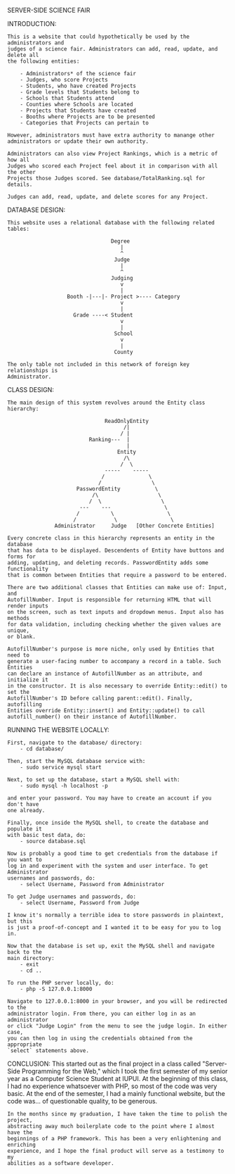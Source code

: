 SERVER-SIDE SCIENCE FAIR

INTRODUCTION:

	This is a website that could hypothetically be used by the administrators and
	judges of a science fair. Administrators can add, read, update, and delete all
	the following entities:

		- Administrators* of the science fair
		- Judges, who score Projects
		- Students, who have created Projects
		- Grade levels that Students belong to
		- Schools that Students attend
		- Counties where Schools are located
		- Projects that Students have created
		- Booths where Projects are to be presented
		- Categories that Projects can pertain to

	However, administrators must have extra authority to manange other
	administrators or update their own authority.

	Administrators can also view Project Rankings, which is a metric of how all
	Judges who scored each Project feel about it in comparison with all the other
	Projects those Judges scored. See database/TotalRanking.sql for details.

	Judges can add, read, update, and delete scores for any Project.


DATABASE DESIGN:

	This website uses a relational database with the following related tables:

                                     Degree
                                        |
                                        ^
                                      Judge
                                        |
                                        ^
                                     Judging
                                        v
                                        |
                       Booth -|---|- Project >---- Category
                                        v
                                        |
                         Grade ----< Student
                                        v
                                        |
                                      School
                                        v
                                        |
                                      County

	The only table not included in this network of foreign key relationships is
	Administrator.


CLASS DESIGN:

	The main design of this system revolves around the Entity class hierarchy:

                                   ReadOnlyEntity
                                         /|
                                        / |
                              Ranking---  |
                                          |
                                       Entity
                                         /\
                                        /  \
                                   -----    -----
                                  /              \
                                 /                \
                          PasswordEntity           \
                               /\                   \
                              /  \                   \
                           ---    ---                 \
                          /          \                 \
                         /            \                 \
                   Administrator     Judge   [Other Concrete Entities]

	Every concrete class in this hierarchy represents an entity in the database
	that has data to be displayed. Descendents of Entity have buttons and forms for
	adding, updating, and deleting records. PasswordEntity adds some functionality
	that is common between Entities that require a password to be entered.

	There are two additional classes that Entities can make use of: Input, and
	AutofillNumber. Input is responsible for returning HTML that will render inputs
	on the screen, such as text inputs and dropdown menus. Input also has methods
	for data validation, including checking whether the given values are unique,
	or blank.

	AutofillNumber's purpose is more niche, only used by Entities that need to
	generate a user-facing number to accompany a record in a table. Such Entities
	can declare an instance of AutofillNumber as an attribute, and initialize it
	in the constructor. It is also necessary to override Entity::edit() to set the
	AutofillNumber's ID before calling parent::edit(). Finally, autofilling
	Entities override Entity::insert() and Entity::update() to call
	autofill_number() on their instance of AutofillNumber.


RUNNING THE WEBSITE LOCALLY:

	First, navigate to the database/ directory:
		- cd database/

	Then, start the MySQL database service with:
		- sudo service mysql start
	
	Next, to set up the database, start a MySQL shell with:
		- sudo mysql -h localhost -p

	and enter your password. You may have to create an account if you don't have
	one already.

	Finally, once inside the MySQL shell, to create the database and populate it
	with basic test data, do:
		- source database.sql
	
	Now is probably a good time to get credentials from the database if you want to
	log in and experiment with the system and user interface. To get Administrator
	usernames and passwords, do:
		- select Username, Password from Administrator
	
	To get Judge usernames and passwords, do:
		- select Username, Password from Judge
	
	I know it's normally a terrible idea to store passwords in plaintext, but this
	is just a proof-of-concept and I wanted it to be easy for you to log in.

	Now that the database is set up, exit the MySQL shell and navigate back to the
	main directory:
		- exit
		- cd ..

	To run the PHP server locally, do:
		- php -S 127.0.0.1:8000
	
	Navigate to 127.0.0.1:8000 in your browser, and you will be redirected to the
	administrator login. From there, you can either log in as an administrator
	or click "Judge Login" from the menu to see the judge login. In either case,
	you can then log in using the credentials obtained from the appropriate
	`select` statements above.


CONCLUSION:
	This started out as the final project in a class called "Server-Side
	Programming for the Web," which I took the first semester of my senior year as
	a Computer Science Student at IUPUI. At the beginning of this class, I had no
	experience whatsoever with PHP, so most of the code was very basic. At the end
	of the semester, I had a mainly functional website, but the code was... of
	questionable quality, to be generous.

	In the months since my graduation, I have taken the time to polish the project,
	abstracting away much boilerplate code to the point where I almost have the
	beginnings of a PHP framework. This has been a very enlightening and enriching
	experience, and I hope the final product will serve as a testimony to my
	abilities as a software developer.
